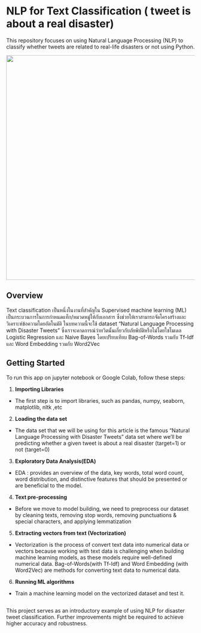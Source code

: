 #  NLP for Text Classification ( tweet is about a real disaster)
This repository focuses on using Natural Language Processing (NLP) to classify whether tweets are related to real-life disasters or not using Python.
<p align="center"><img width="600" src = "https://github.com/user-attachments/assets/f23d45ee-f3aa-4cab-a26f-30c652011745"></p>

## Overview
Text classification เป็นหนึ่งในงานที่สำคัญใน Supervised machine learning (ML) เป็นกระบวนการในการกำหนดแท็ก/หมวดหมู่ให้กับเอกสาร ซึ่งช่วยให้เราสามารถจัดโครงสร้างและวิเคราะห์ข้อความโดยอัตโนมัติ ในบทความนี้จะใช้ dataset “Natural Language Processing with Disaster
 Tweets” ซึ่งเราจะคาดการณ์ว่าทวิตนั้นเกี่ยวกับภัยพิบัติหรือไม่โดยใชโมเดล Logistic Regression และ Naive Bayes โดยเปรียบเทียบ Bag-of-Words รวมกับ Tf-Idf และ Word Embedding รวมกับ Word2Vec

## Getting Started
To run this app on jupyter notebook or Google Colab, follow these steps:

1. **Importing Libraries** 
- The first step is to import libraries, such as pandas, numpy, seaborn, matplotlib, nltk ,etc
2. **Loading the data set** 
- The data set that we will be using for this article is the famous “Natural Language Processing with Disaster Tweets” data set where we’ll be predicting whether a given tweet is about a real disaster (target=1) or not (target=0)
3. **Exploratory Data Analysis(EDA)**
- EDA : provides an overview of the data, key words, total word count, word distribution, and distinctive features that should be presented or are beneficial to the model.
4. **Text pre-processing**
- Before we move to model building, we need to preprocess our dataset by cleaning texts, removing stop words, removing punctuations & special characters, and applying lemmatization
5. **Extracting vectors from text (Vectorization)**
- Vectorization is the process of convert text data into numerical data or vectors because working with text data is challenging when building machine learning models, as these models require well-defined numerical data. Bag-of-Words(with Tf-Idf) and Word Embedding (with Word2Vec) are methods for converting text data to numerical data.
6. **Running ML algorithms**
- Train a machine learning model on the vectorized dataset and test it.


##
This project serves as an introductory example of using NLP for disaster tweet classification. Further improvements might be required to achieve higher accuracy and robustness.
